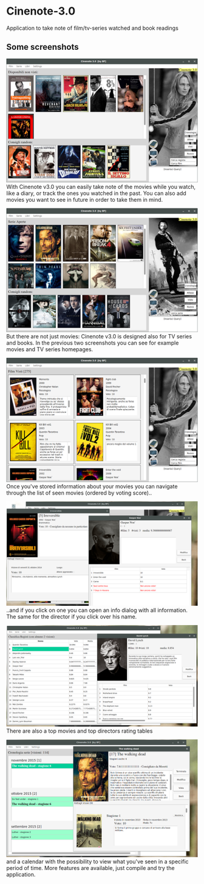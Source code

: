 # Cinenote-3.0
Application to take note of film/tv-series watched and book readings

## Some screenshots
![alt text](demo/home_film.png?raw=true "Home")
With Cinenote v3.0 you can easily take note of the movies while you watch, like a diary, or track the ones you watched in the past. You can also add movies you want to see in future in order to take them in mind.

![alt text](demo/home_series.png?raw=true "Home series")
But there are not just movies: Cinenote v3.0 is designed also for TV series and books. In the previous two screenshots you can see for example movies and TV series homepages.

![alt text](demo/seen.png?raw=true "Watched movies")
Once you've stored information about your movies you can navigate through the list of seen movies (ordered by voting score)..

![alt text](demo/info_and_director.png?raw=true "Info")
..and if you click on one you can open an info dialog with all information. The same for the director if you click over his name.

![alt text](demo/hit.png?raw=true "Hit")
There are also a top movies and top directors rating tables

![alt text](demo/chrono.png?raw=true "Chrono")
and a calendar with the possibility to view what you've seen in a specific period of time. More features are available, just compile and try the application.
